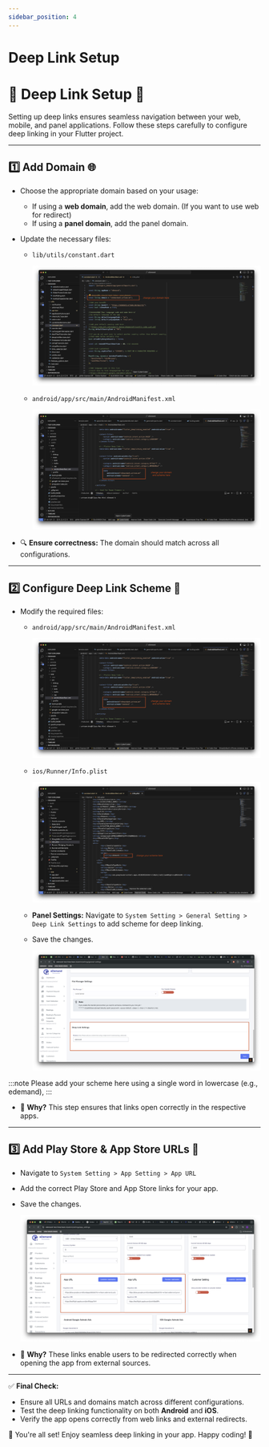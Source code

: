 ```yaml
---
sidebar_position: 4
---
```


# Deep Link Setup

# 📌 Deep Link Setup 🚀

Setting up deep links ensures seamless navigation between your web, mobile, and panel applications. Follow these steps carefully to configure deep linking in your Flutter project.

---

## 1️⃣ Add Domain 🌐
- Choose the appropriate domain based on your usage:
  - If using a **web domain**, add the web domain. (If you want to use web for redirect)
  - If using a **panel domain**, add the panel domain.
- Update the necessary files:
  - `lib/utils/constant.dart`

    ![deeplink](../../static/img/deeplink/deeplink1.png)

  - `android/app/src/main/AndroidManifest.xml`

    ![deeplink](../../static/img/deeplink/deeplink2.png)

- 🔍 **Ensure correctness:** The domain should match across all configurations.

---

## 2️⃣ Configure Deep Link Scheme 🔗
- Modify the required files:
  - `android/app/src/main/AndroidManifest.xml`

    ![deeplink](../../static/img/deeplink/deeplink2.png)

  - `ios/Runner/Info.plist`

    ![deeplink](../../static/img/deeplink/deeplink3.png)

  - **Panel Settings:** Navigate to `System Setting > General Setting > Deep Link Settings` to add scheme for deep linking.
  - Save the changes.

    ![deeplink](../../static/img/deeplink/deeplink4.png)

:::note
    Please add your scheme here using a single word in lowercase (e.g., edemand), 
:::

- 🚀 **Why?** This step ensures that links open correctly in the respective apps.


---

## 3️⃣ Add Play Store & App Store URLs 📲
- Navigate to `System Setting > App Setting > App URL`
- Add the correct Play Store and App Store links for your app.
- Save the changes.

    ![deeplink](../../static/img/deeplink/deeplink5.png)
    
- 🔗 **Why?** These links enable users to be redirected correctly when opening the app from external sources.

---

✅ **Final Check:**
- Ensure all URLs and domains match across different configurations.
- Test the deep linking functionality on both **Android** and **iOS**.
- Verify the app opens correctly from web links and external redirects.

🚀 You're all set! Enjoy seamless deep linking in your app. Happy coding! 🎉